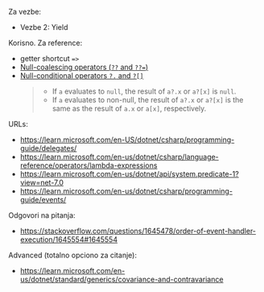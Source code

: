 Za vezbe:
- Vezbe 2: Yield

Korisno. Za reference:
- getter shortcut `=>`
- [Null-coalescing operators (`??` and `??=`)](https://learn.microsoft.com/en-us/dotnet/csharp/language-reference/operators/null-coalescing-operator)
- [Null-conditional operators `?.` and `?[]`](https://learn.microsoft.com/en-us/dotnet/csharp/language-reference/operators/member-access-operators#null-conditional-operators--and-)
    > - If `a` evaluates to `null`, the result of `a?.x` or `a?[x]` is `null`.
    > - If `a` evaluates to non-null, the result of `a?.x` or `a?[x]` is the same as the result of `a.x` or `a[x]`, respectively.

URLs:
- https://learn.microsoft.com/en-US/dotnet/csharp/programming-guide/delegates/
- https://learn.microsoft.com/en-us/dotnet/csharp/language-reference/operators/lambda-expressions
- https://learn.microsoft.com/en-us/dotnet/api/system.predicate-1?view=net-7.0
- https://learn.microsoft.com/en-us/dotnet/csharp/programming-guide/events/

Odgovori na pitanja:
- https://stackoverflow.com/questions/1645478/order-of-event-handler-execution/1645554#1645554

Advanced (totalno opciono za citanje):
- https://learn.microsoft.com/en-us/dotnet/standard/generics/covariance-and-contravariance

